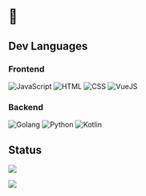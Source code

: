 #  👋

## Dev Languages
### Frontend
![JavaScript](https://img.shields.io/badge/javascript-%23323330.svg?style=for-the-badge&logo=javascript&logoColor=%23F7DF1E)
![HTML](https://img.shields.io/badge/html5-%23E34F26.svg?style=for-the-badge&logo=html5&logoColor=white)
![CSS](https://img.shields.io/badge/css3-%231572B6.svg?style=for-the-badge&logo=css3&logoColor=white)
![VueJS](https://img.shields.io/badge/vue.js-%2335495e.svg?style=for-the-badge&logo=vue.js&logoColor=%234FC08D")
### Backend
![Golang](https://img.shields.io/badge/go-%2300ADD8.svg?style=for-the-badge&logo=go&logoColor=white)
![Python](https://img.shields.io/badge/python-%2314354C.svg?style=for-the-badge&logo=python&logoColor=white)
![Kotlin](https://img.shields.io/badge/kotlin-%230095D5.svg?style=for-the-badge&logo=kotlin&logoColor=white)

## Status
![](https://github-readme-stats.vercel.app/api?username=simsimler&show_icons=true&theme=dark)

![](https://github-readme-stats.vercel.app/api/top-langs/?username=simsimler&layout=compact&theme=dark)
